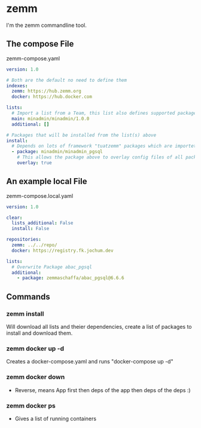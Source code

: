 # zemm

I'm the zemm commandline tool.

## The compose File

zemm-compose.yaml

```yaml
version: 1.0

# Both are the default no need to define them
indexes:
  zemm: https://hub.zemm.org
  docker: https://hub.docker.com

lists:
  # Import a list from a Team, this list also defines supported packages/lists
  main: minadmin/minadmin/1.0.0
  additional: []

# Packages that will be installed from the list(s) above
install:
  # Depends on lots of framework "tuatzemm" packages which are importet in lists/main
  - package: minadmin/minadmin_pgsql
    # This allows the package above to overlay config files of all packages
    overlay: true
```

## An example local File

zemm-compose.local.yaml

```yaml
version: 1.0

clear:
  lists_additional: False
  install: False

repositories:
  zemm: ../../repo/
  docker: https://registry.fk.jochum.dev

lists:
  # Overwrite Package abac_pgsql
  additional:
    - package: zemmaschaffa/abac_pgsql@6.6.6
```

## Commands

### zemm install

Will download all lists and theier dependencies, create a list of packages to install and download them.

### zemm docker up -d

Creates a docker-compose.yaml and runs "docker-compose up -d"

### zemm docker down

- Reverse, means App first then deps of the app then deps of the deps :)

### zemm docker ps

- Gives a list of running containers
